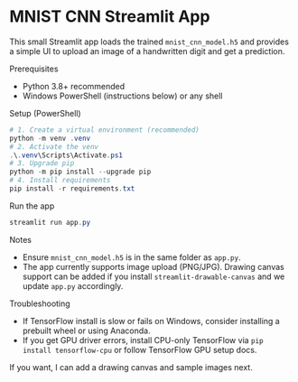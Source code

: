 # MNIST CNN Streamlit App

This small Streamlit app loads the trained `mnist_cnn_model.h5` and provides a simple UI to upload an image of a handwritten digit and get a prediction.

Prerequisites
- Python 3.8+ recommended
- Windows PowerShell (instructions below) or any shell

Setup (PowerShell)

```powershell
# 1. Create a virtual environment (recommended)
python -m venv .venv
# 2. Activate the venv
.\.venv\Scripts\Activate.ps1
# 3. Upgrade pip
python -m pip install --upgrade pip
# 4. Install requirements
pip install -r requirements.txt
```

Run the app

```powershell
streamlit run app.py
```

Notes
- Ensure `mnist_cnn_model.h5` is in the same folder as `app.py`.
- The app currently supports image upload (PNG/JPG). Drawing canvas support can be added if you install `streamlit-drawable-canvas` and we update `app.py` accordingly.

Troubleshooting
- If TensorFlow install is slow or fails on Windows, consider installing a prebuilt wheel or using Anaconda.
- If you get GPU driver errors, install CPU-only TensorFlow via `pip install tensorflow-cpu` or follow TensorFlow GPU setup docs.

If you want, I can add a drawing canvas and sample images next. 
